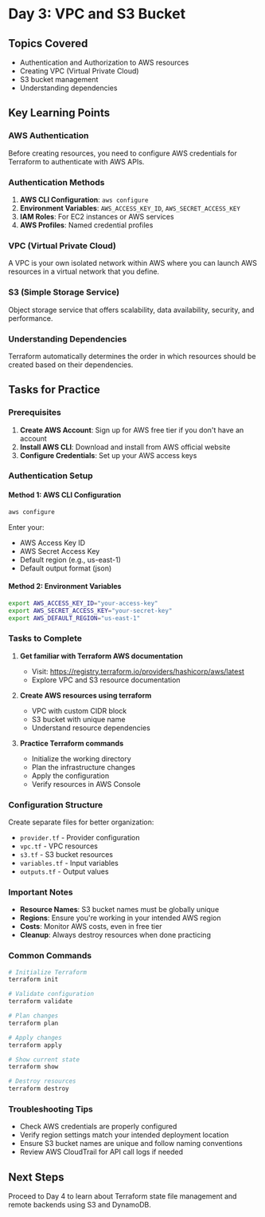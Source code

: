 # Day 3: VPC and S3 Bucket

## Topics Covered
- Authentication and Authorization to AWS resources
- Creating VPC (Virtual Private Cloud)
- S3 bucket management
- Understanding dependencies

## Key Learning Points

### AWS Authentication
Before creating resources, you need to configure AWS credentials for Terraform to authenticate with AWS APIs.

### Authentication Methods
1. **AWS CLI Configuration**: `aws configure`
2. **Environment Variables**: `AWS_ACCESS_KEY_ID`, `AWS_SECRET_ACCESS_KEY`
3. **IAM Roles**: For EC2 instances or AWS services
4. **AWS Profiles**: Named credential profiles

### VPC (Virtual Private Cloud)
A VPC is your own isolated network within AWS where you can launch AWS resources in a virtual network that you define.

### S3 (Simple Storage Service)
Object storage service that offers scalability, data availability, security, and performance.

### Understanding Dependencies
Terraform automatically determines the order in which resources should be created based on their dependencies.

## Tasks for Practice

### Prerequisites
1. **Create AWS Account**: Sign up for AWS free tier if you don't have an account
2. **Install AWS CLI**: Download and install from AWS official website
3. **Configure Credentials**: Set up your AWS access keys

### Authentication Setup

#### Method 1: AWS CLI Configuration
```bash
aws configure
```
Enter your:
- AWS Access Key ID
- AWS Secret Access Key
- Default region (e.g., us-east-1)
- Default output format (json)

#### Method 2: Environment Variables
```bash
export AWS_ACCESS_KEY_ID="your-access-key"
export AWS_SECRET_ACCESS_KEY="your-secret-key"
export AWS_DEFAULT_REGION="us-east-1"
```

### Tasks to Complete
1. **Get familiar with Terraform AWS documentation**
   - Visit: https://registry.terraform.io/providers/hashicorp/aws/latest
   - Explore VPC and S3 resource documentation

2. **Create AWS resources using terraform**
   - VPC with custom CIDR block
   - S3 bucket with unique name
   - Understand resource dependencies

3. **Practice Terraform commands**
   - Initialize the working directory
   - Plan the infrastructure changes
   - Apply the configuration
   - Verify resources in AWS Console

### Configuration Structure
Create separate files for better organization:
- `provider.tf` - Provider configuration
- `vpc.tf` - VPC resources
- `s3.tf` - S3 bucket resources
- `variables.tf` - Input variables
- `outputs.tf` - Output values

### Important Notes
- **Resource Names**: S3 bucket names must be globally unique
- **Regions**: Ensure you're working in your intended AWS region
- **Costs**: Monitor AWS costs, even in free tier
- **Cleanup**: Always destroy resources when done practicing

### Common Commands
```bash
# Initialize Terraform
terraform init

# Validate configuration
terraform validate

# Plan changes
terraform plan

# Apply changes
terraform apply

# Show current state
terraform show

# Destroy resources
terraform destroy
```

### Troubleshooting Tips
- Check AWS credentials are properly configured
- Verify region settings match your intended deployment location
- Ensure S3 bucket names are unique and follow naming conventions
- Review AWS CloudTrail for API call logs if needed

## Next Steps
Proceed to Day 4 to learn about Terraform state file management and remote backends using S3 and DynamoDB.
